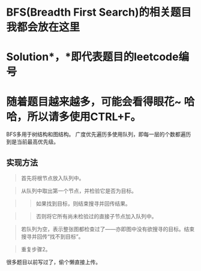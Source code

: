 # BFS(Breadth First Search)的相关题目我都会放在这里

Solution*，*即代表题目的leetcode编号
=====================

随着题目越来越多，可能会看得眼花~
哈哈，所以请多使用CTRL+F。
======================
BFS多用于树结构和图结构。
广度优先遍历多使用队列，即每一层的个数都遍历到是当前最高优先级。
## 实现方法
> 首先将根节点放入队列中。

> 从队列中取出第一个节点，并检验它是否为目标。

>> 如果找到目标，则结束搜寻并回传结果。

>>否则将它所有尚未检验过的直接子节点加入队列中。

> 若队列为空，表示整张图都检查过了——亦即图中没有欲搜寻的目标。结束搜寻并回传“找不到目标”。

> 重复步骤2。

很多题目以前写过了，偷个懒直接上传。
